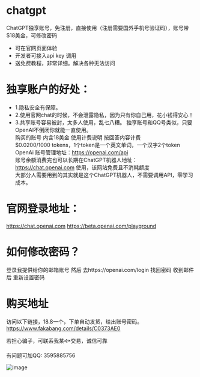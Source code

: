 # chatgpt
ChatGPT独享账号，免注册，直接使用（注册需要国外手机号验证码），账号带$18美金，可修改密码 
- 可在官网页面体验
- 开发者可接入api key 调用
- 送免费教程，非常详细。解决各种无法访问
# 独享账户的好处：
- 1.隐私安全有保障。
- 2.使用官网chat的时候，不会泄露隐私，因为只有你自己用，花小钱得安心！
- 3.共享账号容易被封，太多人使用，乱七八糟。
独享账号和QQ号类似，只要OpenAI不倒闭你就能一直使用。   
购买的账号 内含18美金 使用计费说明 按回答内容计费    
$0.0200/1000 tokens，1个token是一个英文单词，一个汉字2个token    
OpenAi 账号管理地址：https://openai.com/api    
账号余额消费完也可以长期在ChatGPT机器人地址：https://chat.openai.com 使用，该网站免费且不消耗额度     
大部分人需要用到的其实就是这个ChatGPT机器人，不需要调用API，零学习成本。
# 官网登录地址：
https://chat.openai.com
https://beta.openai.com/playground

# 如何修改密码？
登录我提供给你的邮箱账号
然后 去https://openai.com/login 找回密码
收到邮件后 重新设置密码

# 购买地址
访问以下链接，18.8一个，下单自动发货，给出账号密码。
https://www.fakabang.com/details/C0373AE0


若担心骗子，可联系我某🐟交易，诚信可靠

有问题可加QQ: 3595885756








![image](https://user-images.githubusercontent.com/37654647/223638487-b4e7b3a3-b519-4f48-ac93-4d11fb027bfc.png)





